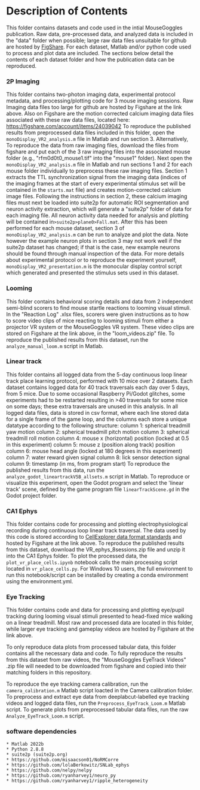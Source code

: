# Description of Contents

This folder contains datasets and code used in the intial MouseGoggles publication. Raw data, pre-processed data, and analyzed data is included in the "data" folder when possible; large raw data files unsuitable for github are hosted by [FigShare](https://figshare.com/articles/dataset/Raw_image_files/24039021).
For each dataset, Matlab and/or python code used to process and plot data are included. The sections below detail the contents of each dataset folder and how the publication data can be reproduced.

### 2P Imaging

This folder contains two-photon imaging data, experimental protocol metadata, and processing/plotting code for 3 mouse imaging sessions. Raw Imaging data files too large for github are hosted by Figshare at the link above. Also on Figshare are the motion corrected calcium imaging data files associated with these raw data files, located here: https://figshare.com/account/items/24039042
To reproduce the published results from preprocessed data files included in this folder, open the `monoDisplay_VR2_analysis.m` file in Matlab and run section 3. 
Alternatively, To reproduce the data from raw imaging files, download the files from figshare and put each of the 3 raw imaging files into the associated mouse folder (e.g., "rfm0d0t0_mouse1.tif" into the "mouse1" folder). Next open the `monoDisplay_VR2_analysis.m` file in Matlab and run sections 1 and 2 for each mouse folder individually to preprocess these raw imaging files. Section 1 extracts the TTL synchronization signal from the imaging data (indices of the imaging frames at the start of every experimental stimulus set will be contained in the `starts.mat` file) and creates motion-corrected calcium image files. Following the instructions in section 2, these calcium imaging files must next be loaded into suite2p for automatic ROI segmentation and neuron activity extraction, which will generate a "suite2p" folder of data for each imaging file. All neuron activity data needed for analysis and plotting will be contained in`>suite2p>plane0>Fall.mat`. After this has been performed for each mouse dataset, section 3 of `monoDisplay_VR2_analysis.m` can be run to analyze and plot the data. Note however the example neuron plots in section 3 may not work well if the suite2p dataset has changed; if that is the case, new example neurons should be found through manual inspection of the data.
For more details about experimental protocol or to reproduce the experiment yourself, `monoDisplay_VR2_presentation.m` is the monocular display control script which generated and presented the stimulus sets used in this dataset.

### Looming

This folder contains behavioral scoring details and data from 2 independent semi-blind scorers to find mouse startle reactions to looming visual stimuli. In the "Reaction Log" .xlsx files, scorers were given instructions as to how to score video clips of mice reacting to looming stimuli from either a projector VR system or the MouseGoggles VR system. These video clips are stored on Figshare at the link above, in the "loom_videos.zip" file. To reproduce the published results from this dataset, run the `analyze_manual_loom.m` script in Matlab.

### Linear track

This folder contains all logged data from the 5-day continuous loop linear track place learning protocol, performed with 10 mice over 2 datasets. Each dataset contains logged data for 40 track traversals each day over 5 days, from 5 mice. Due to some occasional Raspberry Pi/Godot glitches, some experiments had to be restarted resulting in >40 traversals for some mice on some days; these extra traversals are unused in this analysis. In all logged data files, data is stored in csv format, where each line stored data for a single frame of the game loop, and the columns each store a unique datatype according to the following structure:
column 1: spherical treadmill yaw motion
column 2: spherical treadmill pitch motion
column 3: spherical treadmill roll motion
column 4: mouse x (horizontal) position (locked at 0.5 in this experiment)
column 5: mouse z (position along track) position
column 6: mouse head angle (locked at 180 degrees in this experiment)
column 7: water reward given signal
column 8: lick sensor detection signal
column 9: timestamp (in ms, from program start)
To reproduce the published results from this data, run the `analyze_godot_lineartrackV5B_allsets.m` script in Matlab. To reproduce or visualize this experiment, open the Godot program and select the 'linear track' scene, defined by the game program file `linearTrackScene.gd` in the Godot project folder.

### CA1 Ephys

This folder contains code for processing and plotting electrophysiological recording during continuous loop linear track traversal. The data used by this code is stored according to [CellExplorer data format standards](https://cellexplorer.org/datastructure/data-structure-and-format/) and hosted by Figshare at the link above.
To reproduce the published results from this dataset, download the VR_ephys_8sessions.zip file and unzip it into the CA1 Ephys folder. To plot the processed data, the `plot_vr_place_cells.ipynb` notebook calls the main processing script located in `vr_place_cells.py`. For Windows 10 users, the full environment to run this notebook/script can be installed by creating a conda environment using the environment.yml.

### Eye Tracking

This folder contains code and data for processing and plotting eye/pupil tracking during looming visual stimuli presented to head-fixed mice walking on a linear treadmill. Most raw and processed data are located in this folder, while larger eye tracking and gameplay videos are hosted by Figshare at the link above.

To only reproduce data plots from processed tabular data, this folder contains all the necessary data and code. To fully reproduce the results from this dataset from raw videos, the "MouseGoggles EyeTrack Videos" .zip file will needed to be downloaded from figshare and copied into their matching folders in this repository. 

To reproduce the eye tracking camera calibration, run the `camera_calibration.m` Matlab script loacted in the Camera calibration folder. To preprocess and extract eye data from deeplabcut-labelled eye tracking videos and logged data files, run the `Preprocess_EyeTrack_Loom.m` Matlab script. To generate plots from preprocessed tabular data files, run the raw `Analyze_EyeTrack_Loom.m` script.

### software dependencies

    * Matlab 2022b
    * Python 2.8.8
    * suite2p (suite2p.org)
    * https://github.com/misaacson01/NoRMCorre
    * https://github.com/lolaBerkowitz/SNLab_ephys
    * https://github.com/nelpy/nelpy
    * https://github.com/ryanharvey1/neuro_py
    * https://github.com/ryanharvey1/ripple_heterogeneity
